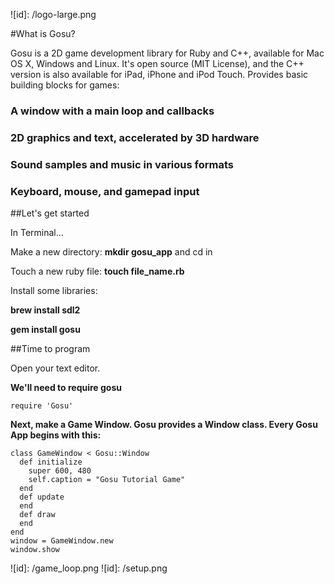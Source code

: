 ![id]: /logo-large.png


#What is Gosu?


Gosu is a 2D game development library for Ruby and C++, available for Mac OS X, Windows and Linux. It's open source (MIT License), and the C++ version is also available for iPad, iPhone and iPod Touch. Provides basic building blocks for games:


### A window with a main loop and callbacks
### 2D graphics and text, accelerated by 3D hardware
### Sound samples and music in various formats
### Keyboard, mouse, and gamepad input

##Let's get started

In Terminal...

Make a new directory: **mkdir gosu_app** and cd in

Touch a new ruby file: **touch file_name.rb**

Install some libraries:

**brew install sdl2**

**gem install gosu**

##Time to program

Open your text editor.

**We'll need to require gosu**

```
require 'Gosu'
```

**Next, make a Game Window. Gosu provides a Window class. Every Gosu App begins with this:**



    class GameWindow < Gosu::Window
      def initialize
        super 600, 480
        self.caption = "Gosu Tutorial Game"
      end
      def update
      end
      def draw
      end
    end 
    window = GameWindow.new
    window.show


![id]: /game_loop.png
![id]: /setup.png
